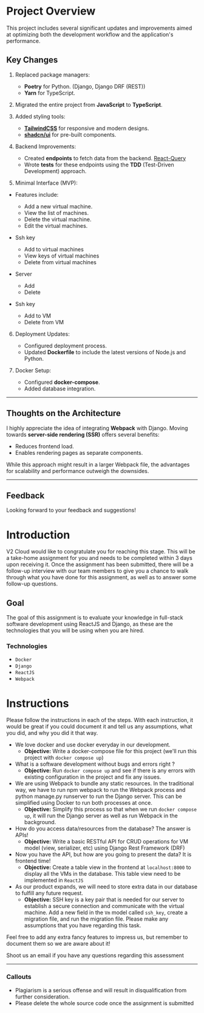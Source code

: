 # Project Overview

This project includes several significant updates and improvements aimed at optimizing both the development workflow and the application's performance.

## Key Changes

1. Replaced package managers:

   - **Poetry** for Python. (Django, Django DRF (REST))
   - **Yarn** for TypeScript.

2. Migrated the entire project from **JavaScript** to **TypeScript**.

3. Added styling tools:

   - [**TailwindCSS**](https://tailwindcss.com/) for responsive and modern designs.
   - [**shadcn/ui**](https://ui.shadcn.com/) for pre-built components.

4. Backend Improvements:

   - Created **endpoints** to fetch data from the backend. [React-Query](https://tanstack.com/query/latest)
   - Wrote **tests** for these endpoints using the **TDD** (Test-Driven Development) approach.

5. Minimal Interface (MVP):

- Features include:

  - Add a new virtual machine.
  - View the list of machines.
  - Delete the virtual machine.
  - Edit the virtual machines.

- Ssh key

  - Add to virtual machines
  - View keys of virtual machines
  - Delete from virtual machines

- Server

  - Add
  - Delete

- Ssh key
  - Add to VM
  - Delete from VM

6. Deployment Updates:

   - Configured deployment process.
   - Updated **Dockerfile** to include the latest versions of Node.js and Python.

7. Docker Setup:
   - Configured **docker-compose**.
   - Added database integration.

---

## Thoughts on the Architecture

I highly appreciate the idea of integrating **Webpack** with Django. Moving towards **server-side rendering (SSR)** offers several benefits:

- Reduces frontend load.
- Enables rendering pages as separate components.

While this approach might result in a larger Webpack file, the advantages for scalability and performance outweigh the downsides.

---

## Feedback

Looking forward to your feedback and suggestions!

# Introduction

V2 Cloud would like to congratulate you for reaching this stage. This will be a take-home assignment for you and needs to be completed within 3 days upon receiving it. Once the assignment has been submitted, there will be a follow-up interview with our team members to give you a chance to walk through what you have done for this assignment, as well as to answer some follow-up questions.

## Goal

The goal of this assignment is to evaluate your knowledge in full-stack software development using ReactJS and Django, as these are the technologies that you will be using when you are hired.

### Technologies

- `Docker`
- `Django`
- `ReactJS`
- `Webpack`

# Instructions

Please follow the instructions in each of the steps. With each instruction, it would be great if you could document it and tell us any assumptions, what you did, and why you did it that way.

- We love docker and use docker everyday in our development.
  - **Objective:** Write a docker-compose file for this project (we'll run this project with `docker compose up`)
- What is a software development without bugs and errors right ?
  - **Objective:** Run `docker compose up` and see if there is any errors with existing configuration in the project and fix any issues.
- We are using Webpack to bundle any static resources. In the traditional way, we have to run npm webpack to run the Webpack process and python manage.py runserver to run the Django server. This can be simplified using Docker to run both processes at once.
  - **Objective:** Simplify this process so that when we run `docker compose up`, it will run the Django server as well as run Webpack in the background.
- How do you access data/resources from the database? The answer is APIs!
  - **Objective:** Write a basic RESTful API for CRUD operations for VM model (view, serializer, etc) using Django Rest Framework (DRF)
- Now you have the API, but how are you going to present the data? It is frontend time!
  - **Objective:** Create a table view in the frontend at `localhost:8000` to display all the VMs in the database. This table view need to be implemented in `ReactJS`
- As our product expands, we will need to store extra data in our database to fulfill any future request.
  - **Objective:** SSH key is a key pair that is needed for our server to establish a secure connection and communicate with the virtual machine. Add a new field in the `Vm` model called `ssh_key`, create a migration file, and run the migration file. Please make any assumptions that you have regarding this task.

Feel free to add any extra fancy features to impress us, but remember to document them so we are aware about it!

Shoot us an email if you have any questions regarding this assessment

---

### Callouts

- Plagiarism is a serious offense and will result in disqualification from further consideration.
- Please delete the whole source code once the assignment is submitted
